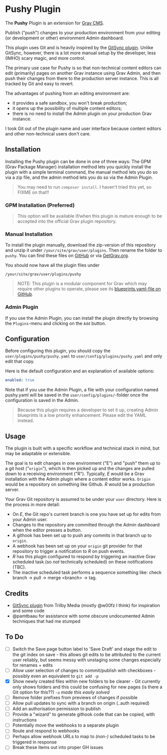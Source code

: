 # Pushy Plugin

The **Pushy** Plugin is an extension for [Grav CMS](https://github.com/getgrav/grav).

Publish ("push") changes to your production environment from your editing (or development or other) environment Admin dashboard.

This plugin uses Git and is heavily inspired by the [GitSync plugin](https://github.com/trilbymedia/grav-plugin-git-sync). Unlike GitSync, however, there is a lot more manual setup by the developer, less (IMHO) scary magic, and more control.

<!-- TODO: feature comparson table -->

The primary use case for Pushy is so that non-technical content editors can edit (primarily) pages on another Grav instance using Grav Admin, and then push their changes from there to the production server instance. This is all tracked by Git and easy to revert.

The advantages of pushing from an editing environment are:

* it provides a safe sandbox, you won't break production;
* it opens up the possibility of multiple content editors;
* there is no need to install the Admin plugin on your production Grav instance.

I took Git out of the plugin name and user interface because content editors and other non-technical users don't care.

## Installation

Installing the Pushy plugin can be done in one of three ways: The GPM (Grav Package Manager) installation method lets you quickly install the plugin with a simple terminal command, the manual method lets you do so via a zip file, and the admin method lets you do so via the Admin Plugin.

> You may need to run `composer install`. I haven't tried this yet, so FIXME on that!!

### GPM Installation (Preferred)

> This option will be available if/when this plugin is mature enough to be accepted into the official Grav plugin repository.
<!--
To install the plugin via the [GPM](https://learn.getgrav.org/cli-console/grav-cli-gpm), through your system's terminal (also called the command line), navigate to the root of your Grav-installation, and enter:

    bin/gpm install pushy

This will install the Pushy plugin into your `/user/plugins`-directory within Grav. Its files can be found under `/your/site/grav/user/plugins/pushy`.
-->

### Manual Installation

To install the plugin manually, download the zip-version of this repository and unzip it under `/your/site/grav/user/plugins`. Then rename the folder to `pushy`. You can find these files on [GitHub](https://github.com/hughbris/grav-plugin-pushy) or via [GetGrav.org](https://getgrav.org/downloads/plugins).

You should now have all the plugin files under

    /your/site/grav/user/plugins/pushy
	
> NOTE: This plugin is a modular component for Grav which may require other plugins to operate, please see its [blueprints.yaml-file on GitHub](https://github.com/hughbris/grav-plugin-pushy/blob/main/blueprints.yaml).

### Admin Plugin

If you use the Admin Plugin, you can install the plugin directly by browsing the `Plugins`-menu and clicking on the `Add` button.

## Configuration

Before configuring this plugin, you should copy the `user/plugins/pushy/pushy.yaml` to `user/config/plugins/pushy.yaml` and only edit that copy.

Here is the default configuration and an explanation of available options:

```yaml
enabled: true
```

Note that if you use the Admin Plugin, a file with your configuration named pushy.yaml will be saved in the `user/config/plugins/`-folder once the configuration is saved in the Admin.

> Because this plugin requires a developer to set it up, creating Admin blueprints is a low priority enhancement. Please edit the YAML instead.

## Usage

The plugin is built with a specific workflow and technical stack in mind, but may be adaptable or extensible.

The goal is to edit changes in one environment ("E") and "push" them up to a git host ("`origin`"), which is then picked up and the changes are pulled down to a receiving environment ("R"). Typically, _E_ would be a Grav installation with the Admin plugin where a content editor works. `Origin` would be a repository on something like Github. _R_ would be a production server.

<!-- TODO: illustrate this with a diagram -->

Your Grav Git repository is assumed to be under your `user` directory. Here is the process in more detail:

* On _E_, the Git repo's current branch is one you have set up for edits from your Admin user.
* Changes to the repository are committed through the Admin dashboard when the editor presses a button.
* A githook has been set up to push any commits in that branch up to `origin`.
* A webhook has been set up on your `origin` git provider for that repository to trigger a notification to _R_ on push events.
* _R_ has this plugin configured to respond by triggering an inactive Grav scheduled task (so _not_ technically scheduled) on these notifications (TBC).
* The inactive scheduled task performs a sequence something like: check branch → pull → merge &lt;branch> → tag.

## Credits

* [GitSync plugin](https://github.com/trilbymedia/grav-plugin-git-sync) from Trilby Media (mostly @w00fz I think) for inspiration and some code
* @pamtbaau for assistance with some obscure undocumented Admin techniques that had me stumped

## To Do

- [ ] Switch the Save page button label to 'Save Draft' and stage the edit to the git index on save - this allows git edits to be attributed to the current user reliably, but seems messy with unstaging some changes especially for renames + edits
- [ ] Allow user selection of changes to commit/publish with checkboxes - possibly even an equivalent to `git add -p`
- [x] Show newly created files within new folders to be clearer - Git currently only shows folders and this could be confusing for new pages (is there a Git option for this??) _`-u` made this easily solved_
- [ ] Remove folder prefixes from previews of changes if possible
- [ ] Allow pull updates to sync with a branch on origin (..auth required)
- [ ] Add an authorisation permission to publish
- [ ] Provide a "wizard" to generate githook code that can be copied, with instructions
- [ ] Potentially move the webhooks to a separate plugin
- [ ] Route and respond to webhooks
- [ ] Perhaps allow webhook URLs to map to _(non-)_ scheduled tasks to be triggered in response
- [ ] Break these items out into proper GH issues
